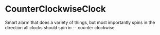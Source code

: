 # CounterClockwiseClock
Smart alarm that does a variety of things, but most importantly spins in the direction all clocks should spin in -- counter clockwise

